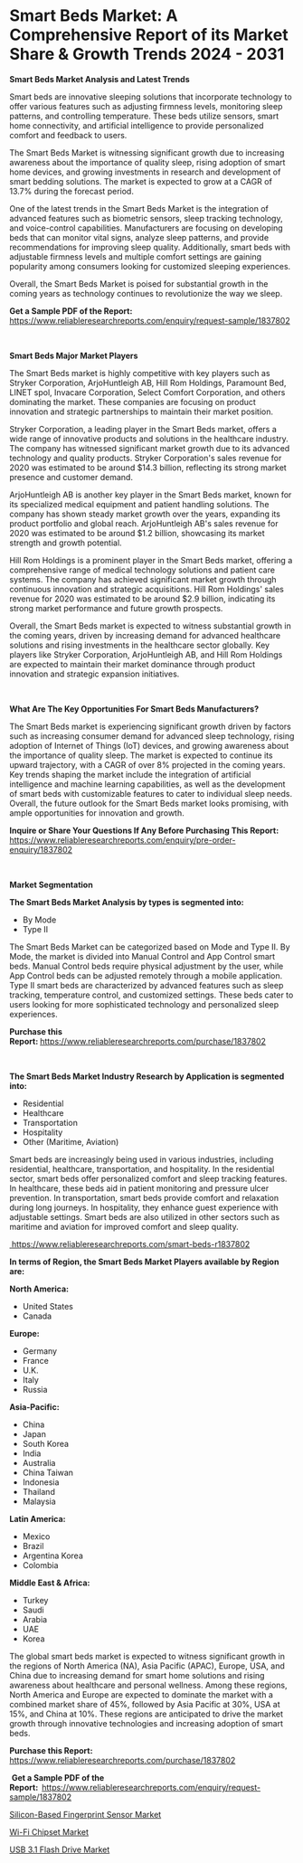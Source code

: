 <p><h1>Smart Beds Market: A Comprehensive Report of its Market Share & Growth Trends 2024 - 2031</h1></p><p><strong>Smart Beds Market Analysis and Latest Trends</strong></p>
<p><p>Smart beds are innovative sleeping solutions that incorporate technology to offer various features such as adjusting firmness levels, monitoring sleep patterns, and controlling temperature. These beds utilize sensors, smart home connectivity, and artificial intelligence to provide personalized comfort and feedback to users.</p><p>The Smart Beds Market is witnessing significant growth due to increasing awareness about the importance of quality sleep, rising adoption of smart home devices, and growing investments in research and development of smart bedding solutions. The market is expected to grow at a CAGR of 13.7% during the forecast period.</p><p>One of the latest trends in the Smart Beds Market is the integration of advanced features such as biometric sensors, sleep tracking technology, and voice-control capabilities. Manufacturers are focusing on developing beds that can monitor vital signs, analyze sleep patterns, and provide recommendations for improving sleep quality. Additionally, smart beds with adjustable firmness levels and multiple comfort settings are gaining popularity among consumers looking for customized sleeping experiences.</p><p>Overall, the Smart Beds Market is poised for substantial growth in the coming years as technology continues to revolutionize the way we sleep.</p></p>
<p><strong>Get a Sample PDF of the Report:&nbsp;</strong> <a href="https://www.reliableresearchreports.com/enquiry/request-sample/1837802">https://www.reliableresearchreports.com/enquiry/request-sample/1837802</a></p>
<p>&nbsp;</p>
<p><strong>Smart Beds Major Market Players</strong></p>
<p><p>The Smart Beds market is highly competitive with key players such as Stryker Corporation, ArjoHuntleigh AB, Hill Rom Holdings, Paramount Bed, LINET spol, Invacare Corporation, Select Comfort Corporation, and others dominating the market. These companies are focusing on product innovation and strategic partnerships to maintain their market position.</p><p>Stryker Corporation, a leading player in the Smart Beds market, offers a wide range of innovative products and solutions in the healthcare industry. The company has witnessed significant market growth due to its advanced technology and quality products. Stryker Corporation's sales revenue for 2020 was estimated to be around $14.3 billion, reflecting its strong market presence and customer demand.</p><p>ArjoHuntleigh AB is another key player in the Smart Beds market, known for its specialized medical equipment and patient handling solutions. The company has shown steady market growth over the years, expanding its product portfolio and global reach. ArjoHuntleigh AB's sales revenue for 2020 was estimated to be around $1.2 billion, showcasing its market strength and growth potential.</p><p>Hill Rom Holdings is a prominent player in the Smart Beds market, offering a comprehensive range of medical technology solutions and patient care systems. The company has achieved significant market growth through continuous innovation and strategic acquisitions. Hill Rom Holdings' sales revenue for 2020 was estimated to be around $2.9 billion, indicating its strong market performance and future growth prospects.</p><p>Overall, the Smart Beds market is expected to witness substantial growth in the coming years, driven by increasing demand for advanced healthcare solutions and rising investments in the healthcare sector globally. Key players like Stryker Corporation, ArjoHuntleigh AB, and Hill Rom Holdings are expected to maintain their market dominance through product innovation and strategic expansion initiatives.</p></p>
<p>&nbsp;</p>
<p><strong>What Are The Key Opportunities For Smart Beds Manufacturers?</strong></p>
<p><p>The Smart Beds market is experiencing significant growth driven by factors such as increasing consumer demand for advanced sleep technology, rising adoption of Internet of Things (IoT) devices, and growing awareness about the importance of quality sleep. The market is expected to continue its upward trajectory, with a CAGR of over 8% projected in the coming years. Key trends shaping the market include the integration of artificial intelligence and machine learning capabilities, as well as the development of smart beds with customizable features to cater to individual sleep needs. Overall, the future outlook for the Smart Beds market looks promising, with ample opportunities for innovation and growth.</p></p>
<p><strong>Inquire or Share Your Questions If Any Before Purchasing This Report:</strong> <a href="https://www.reliableresearchreports.com/enquiry/pre-order-enquiry/1837802">https://www.reliableresearchreports.com/enquiry/pre-order-enquiry/1837802</a></p>
<p>&nbsp;</p>
<p><strong>Market Segmentation</strong></p>
<p><strong>The Smart Beds Market Analysis by types is segmented into:</strong></p>
<p><ul><li>By Mode</li><li>Type II</li></ul></p>
<p><p>The Smart Beds Market can be categorized based on Mode and Type II. By Mode, the market is divided into Manual Control and App Control smart beds. Manual Control beds require physical adjustment by the user, while App Control beds can be adjusted remotely through a mobile application. Type II smart beds are characterized by advanced features such as sleep tracking, temperature control, and customized settings. These beds cater to users looking for more sophisticated technology and personalized sleep experiences.</p></p>
<p><strong>Purchase this Report:&nbsp;</strong><a href="https://www.reliableresearchreports.com/purchase/1837802">https://www.reliableresearchreports.com/purchase/1837802</a></p>
<p>&nbsp;</p>
<p><strong>The Smart Beds Market Industry Research by Application is segmented into:</strong></p>
<p><ul><li>Residential</li><li>Healthcare</li><li>Transportation</li><li>Hospitality</li><li>Other (Maritime, Aviation)</li></ul></p>
<p><p>Smart beds are increasingly being used in various industries, including residential, healthcare, transportation, and hospitality. In the residential sector, smart beds offer personalized comfort and sleep tracking features. In healthcare, these beds aid in patient monitoring and pressure ulcer prevention. In transportation, smart beds provide comfort and relaxation during long journeys. In hospitality, they enhance guest experience with adjustable settings. Smart beds are also utilized in other sectors such as maritime and aviation for improved comfort and sleep quality.</p></p>
<p><a href="https://www.reliableresearchreports.com/smart-beds-r1837802">&nbsp;https://www.reliableresearchreports.com/smart-beds-r1837802</a></p>
<p><strong>In terms of Region, the Smart Beds Market Players available by Region are:</strong></p>
<p>
    <p> <strong> North America: </strong>
        <ul>
            <li>United States</li>
            <li>Canada</li>
        </ul>
        </p> 
    <p> <strong> Europe: </strong>
        <ul>
            <li>Germany</li>
            <li>France</li>
            <li>U.K.</li>
            <li>Italy</li>
            <li>Russia</li>
        </ul>
        </p> 
    <p> <strong> Asia-Pacific: </strong>
        <ul>
            <li>China</li>
            <li>Japan</li>
            <li>South Korea</li>
            <li>India</li>
            <li>Australia</li>
            <li>China Taiwan</li>
            <li>Indonesia</li>
            <li>Thailand</li>
            <li>Malaysia</li>
        </ul>
        </p> 
    <p> <strong> Latin America: </strong>
        <ul>
            <li>Mexico</li>
            <li>Brazil</li>
            <li>Argentina Korea</li>
            <li>Colombia</li>
        </ul>
        </p> 
    <p> <strong> Middle East & Africa: </strong>
        <ul>
            <li>Turkey</li>
            <li>Saudi</li>
            <li>Arabia</li>
            <li>UAE</li>
            <li>Korea</li>
        </ul>
    </p>
    </p>
<p><p>The global smart beds market is expected to witness significant growth in the regions of North America (NA), Asia Pacific (APAC), Europe, USA, and China due to increasing demand for smart home solutions and rising awareness about healthcare and personal wellness. Among these regions, North America and Europe are expected to dominate the market with a combined market share of 45%, followed by Asia Pacific at 30%, USA at 15%, and China at 10%. These regions are anticipated to drive the market growth through innovative technologies and increasing adoption of smart beds.</p></p>
<p><strong>Purchase this Report: </strong><a href="https://www.reliableresearchreports.com/purchase/1837802">https://www.reliableresearchreports.com/purchase/1837802</a></p>
<p>&nbsp;<strong>Get a Sample PDF of the Report:&nbsp;&nbsp;</strong><a href="https://www.reliableresearchreports.com/enquiry/request-sample/1837802">https://www.reliableresearchreports.com/enquiry/request-sample/1837802</a></p>
<p><strong></strong></p>
<p><p><a href="https://github.com/prosalinda88/Market-Research-Report-List-5/blob/main/silicon-based-fingerprint-sensor-market.md">Silicon-Based Fingerprint Sensor Market</a></p><p><a href="https://github.com/NorbertYates/Market-Research-Report-List-6/blob/main/wi-fi-chipset-market.md">Wi-Fi Chipset Market</a></p><p><a href="https://github.com/globismark/Market-Research-Report-List-4/blob/main/usb-31-flash-drive-market.md">USB 3.1 Flash Drive Market</a></p></p>